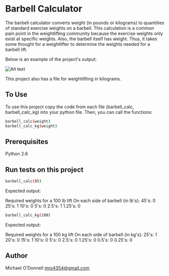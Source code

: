 # Barbell Calculator

The barbell calculator converts weight (in pounds or kilograms) to quantities of standard exercise weights on a barbell. This calculation is a common pain point in the weightlifting community because the exercise weights only exist at specific weights. Also, the barbell itself has weight. Thus, it takes some thought for a weightlifter to determine the weights needed for a barbell lift.

Below is an example of the project's output:

![Alt text](barbell-calculator/img/barbell_calc_png.png)

This project also has a file for weightlifting in kilograms.

## To Use

To use this project copy the code from each file (barbell_calc, barbell_calc_kg) into your python file. Then, you can call the functions:

```sh
barbell_calc(weight)
barbell_calc_kg(weight)
```

## Prerequisites

Python 2.6

## Run tests on this project

```sh
barbell_calc(95)
```
Expected output:

Required weights for a 100 lb lift
On each side of barbell (in lb's):
45's:   0
25's:   1
10's:   0
5's:    0
2.5's:  1
1.25's: 0

```sh
barbell_calc_kg(100)
```
Expected output:

Required weights for a 100 kg lift
On each side of barbell (in kg's):
25's:   1
20's:   0
15's:   1
10's:   0
5's:    0
2.5's:  0
1.25's: 0
0.5's:  0
0.25's: 0

## Author

Michael O'Donnell
mro4354@gmail.com
